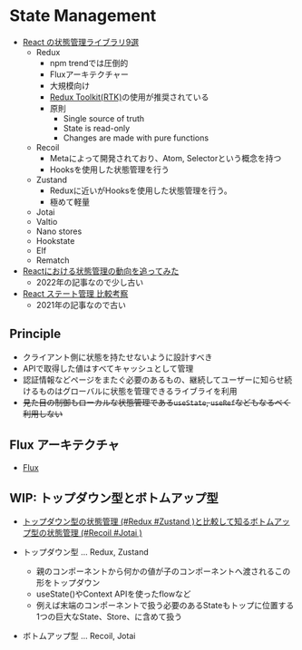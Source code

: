 # State Management

- [React の状態管理ライブラリ9選](https://zenn.dev/kazukix/articles/react-state-management-libraries)
  - Redux
    - npm trendでは圧倒的
    - Fluxアーキテクチャー
    - 大規模向け
    - [Redux Toolkit(RTK)](https://redux-toolkit.js.org/)の使用が推奨されている
    - 原則
      - Single source of truth
      - State is read-only
      - Changes are made with pure functions
  - Recoil
    - Metaによって開発されており、Atom, Selectorという概念を持つ
    - Hooksを使用した状態管理を行う
  - Zustand
    - Reduxに近いがHooksを使用した状態管理を行う。
    - 極めて軽量
  - Jotai
  - Valtio
  - Nano stores
  - Hookstate
  - Elf
  - Rematch
- [Reactにおける状態管理の動向を追ってみた](https://zenn.dev/yuki_tu/articles/a7b0a1a90c09f4)
  - 2022年の記事なので少し古い
- [React ステート管理 比較考察](https://blog.uhy.ooo/entry/2021-07-24/react-state-management/)
  - 2021年の記事なので古い

## Principle
- クライアント側に状態を持たせないように設計すべき
- APIで取得した値はすべてキャッシュとして管理
- 認証情報などページをまたぐ必要のあるもの、継続してユーザーに知らせ続けるものはグローバルに状態を管理できるライブライを利用
- ~~見た目の制御もローカルな状態管理である`useState`, `useRef`などもなるべく利用しない~~

## Flux アーキテクチャ
- [Flux](../architecture/flux.md)

## WIP: トップダウン型とボトムアップ型
- [トップダウン型の状態管理 (#Redux #Zustand )と比較して知るボトムアップ型の状態管理 (#Recoil #Jotai )](https://zenn.dev/jotaifriends/articles/d714f9c16c1d3a)

- トップダウン型 ... Redux, Zustand
  - 親のコンポーネントから何かの値が子のコンポーネントへ渡されるこの形をトップダウン
  - useState()やContext APIを使ったflowなど
  - 例えば末端のコンポーネントで扱う必要のあるStateもトップに位置する1つの巨大なState、Store、に含めて扱う
- ボトムアップ型 ... Recoil, Jotai
